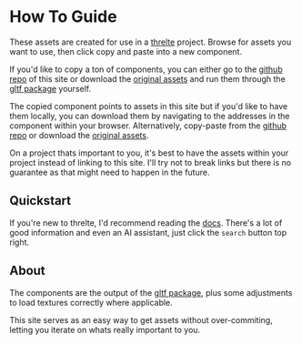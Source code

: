 # How To Guide

These assets are created for use in a [threlte](https://threlte.xyz/) project. Browse for assets you want to use, then click copy and paste into a new component.

If you'd like to copy a ton of components, you can either go to the [github repo](https://github.com/DefinitelyMaybe/FunBit) of this site or download the [original assets](https://quaternius.com/index.html) and run them through the [gltf package](https://threlte.xyz/docs/reference/gltf/getting-started) yourself.

The copied component points to assets in this site but if you'd like to have them locally, you can download them by navigating to the addresses in the component within your browser. Alternatively, copy-paste from the [github repo](https://github.com/DefinitelyMaybe/FunBit) or download the [original assets](https://quaternius.com/index.html).

On a project thats important to you, it's best to have the assets within your project instead of linking to this site. I'll try not to break links but there is no guarantee as that might need to happen in the future.

## Quickstart

If you're new to threlte, I'd recommend reading the [docs](https://threlte.xyz/docs/learn/getting-started/introduction). There's a lot of good information and even an AI assistant, just click the `search` button top right.

## About

The components are the output of the [gltf package](https://threlte.xyz/docs/reference/gltf/getting-started), plus some adjustments to load textures correctly where applicable.

This site serves as an easy way to get assets without over-commiting, letting you iterate on whats really important to you.
